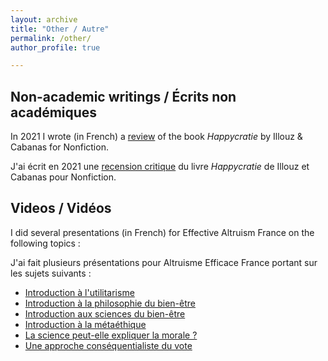 ```yaml
---
layout: archive
title: "Other / Autre"
permalink: /other/
author_profile: true

---
```




<h2>Non-academic writings / Écrits non académiques</h2>

In 2021 I wrote (in French) a [review](https://www.nonfiction.fr/article-10750-faut-il-rejeter-en-bloc-lindustrie-du-bonheur.htm) of the book <i>Happycratie</i> by Illouz & Cabanas for Nonfiction. 

J'ai écrit en 2021 une [recension critique](https://www.nonfiction.fr/article-10750-faut-il-rejeter-en-bloc-lindustrie-du-bonheur.htm) du livre <i>Happycratie</i> de Illouz et Cabanas pour Nonfiction. 

<h2>Videos / Vidéos</h2>

I did several presentations (in French) for Effective Altruism France on the following topics :

J'ai fait plusieurs présentations pour Altruisme Efficace France portant sur les sujets suivants : 

- [Introduction à l'utilitarisme](https://www.youtube.com/watch?v=eKVuPaAuarE)
- [Introduction à la philosophie du bien-être](https://www.youtube.com/watch?v=CG66zh0XTl0)
- [Introduction aux sciences du bien-être](https://www.youtube.com/watch?v=I77uvP1GU3A)
- [Introduction à la métaéthique](https://www.youtube.com/watch?v=a9sDQIm6NRE)
- [La science peut-elle expliquer la morale ?](https://www.youtube.com/watch?v=YUs3gk-81uI)
- [Une approche conséquentialiste du vote](https://www.youtube.com/watch?v=i5UvxL0sDJY)

